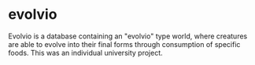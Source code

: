 # evolvio
Evolvio is a database containing an "evolvio" type world, where creatures are able to evolve into their final forms through consumption of specific foods. This was an individual university project. 
